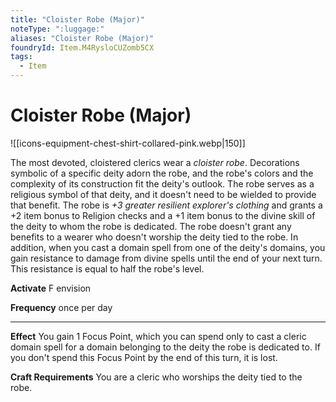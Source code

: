 ```yaml
---
title: "Cloister Robe (Major)"
noteType: ":luggage:"
aliases: "Cloister Robe (Major)"
foundryId: Item.M4RysloCUZomb5CX
tags:
  - Item
---
```


# Cloister Robe (Major)
![[icons-equipment-chest-shirt-collared-pink.webp|150]]

The most devoted, cloistered clerics wear a _cloister robe_. Decorations symbolic of a specific deity adorn the robe, and the robe's colors and the complexity of its construction fit the deity's outlook. The robe serves as a religious symbol of that deity, and it doesn't need to be wielded to provide that benefit. The robe is _+3 greater resilient explorer's clothing_ and grants a +2 item bonus to Religion checks and a +1 item bonus to the divine skill of the deity to whom the robe is dedicated. The robe doesn't grant any benefits to a wearer who doesn't worship the deity tied to the robe. In addition, when you cast a domain spell from one of the deity's domains, you gain resistance to damage from divine spells until the end of your next turn. This resistance is equal to half the robe's level.

**Activate** F envision

**Frequency** once per day

* * *

**Effect** You gain 1 Focus Point, which you can spend only to cast a cleric domain spell for a domain belonging to the deity the robe is dedicated to. If you don't spend this Focus Point by the end of this turn, it is lost.

**Craft Requirements** You are a cleric who worships the deity tied to the robe.
